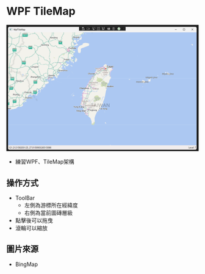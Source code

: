 # WPF TileMap
![alt text](./docimg/image.png)
- 練習WPF、TileMap架構

## 操作方式
- ToolBar
	- 左側為游標所在經緯度
	- 右側為當前圖磚層級
- 點擊後可以拖曳
- 滾輪可以縮放

## 圖片來源
- BingMap